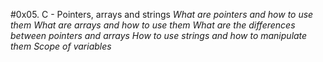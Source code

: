 #0x05. C - Pointers, arrays and strings
*What are pointers and how to use them
What are arrays and how to use them
What are the differences between pointers and arrays
How to use strings and how to manipulate them
Scope of variables*
